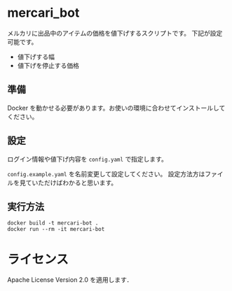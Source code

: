 # mercari_bot

メルカリに出品中のアイテムの価格を値下げするスクリプトです。
下記が設定可能です。

-   値下げする幅
-   値下げを停止する価格

## 準備

Docker を動かせる必要があります。お使いの環境に合わせてインストールしてください。

## 設定

ログイン情報や値下げ内容を `config.yaml` で指定します。

`config.example.yaml` を名前変更して設定してください。
設定方法方はファイルを見ていただけばわかると思います。

## 実行方法

```bash:bash
docker build -t mercari-bot .
docker run --rm -it mercari-bot
```

# ライセンス

Apache License Version 2.0 を適用します．
